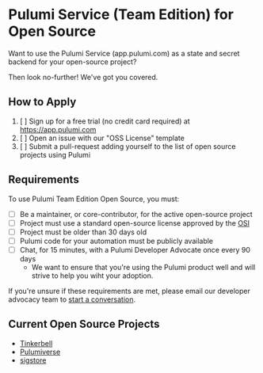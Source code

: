 # Pulumi Service (Team Edition) for Open Source

Want to use the Pulumi Service (app.pulumi.com) as a state and secret backend for your open-source project?

Then look no-further! We've got you covered.

## How to Apply

1. [ ] Sign up for a free trial (no credit card required) at https://app.pulumi.com
2. [ ] Open an issue with our "OSS License" template
3. [ ] Submit a pull-request adding yourself to the list of open source projects using Pulumi

## Requirements

To use Pulumi Team Edition Open Source, you must:

- [ ] Be a maintainer, or core-contributor, for the active open-source project
- [ ] Project must use a standard open-source license approved by the [OSI](https://opensource.org/licenses)
- [ ] Project must be older than 30 days old
- [ ] Pulumi code for your automation must be publicly available
- [ ] Chat, for 15 minutes, with a Pulumi Developer Advocate once every 90 days
  - We want to ensure that you're using the Pulumi product well and will strive to help you wiht your adoption.

If you're unsure if these requirements are met, please email our developer advocacy team to [start a conversation](mailto:da@pulumi.com).

## Current Open Source Projects

- [Tinkerbell](https://github.com/tinkerbell/infrastructure)
- [Pulumiverse](https://github.com/pulumiverse/infra)
- [sigstore](https://github.com/sigstore/github-sync)

